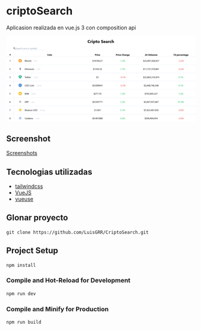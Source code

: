 # criptoSearch

Aplicasion realizada en vue.js 3 con composition api

![Home](https://github.com/LuisGRR/CriptoSearch/blob/main/public/Screenshots/CriptoSearch1.png)

## Screenshot

[Screenshots](https://github.com/LuisGRR/CriptoSearch/tree/main/public/Screenshots)

## Tecnologias utilizadas

* [tailwindcss](https://tailwindcss.com/)
* [VueJS](https://vuejs.org/)
* [vueuse](https://vueuse.org/)

## Glonar proyecto

```git
git clone https://github.com/LuisGRR/CriptoSearch.git
```

## Project Setup

```sh
npm install
```

### Compile and Hot-Reload for Development

```sh
npm run dev
```

### Compile and Minify for Production

```sh
npm run build
```
